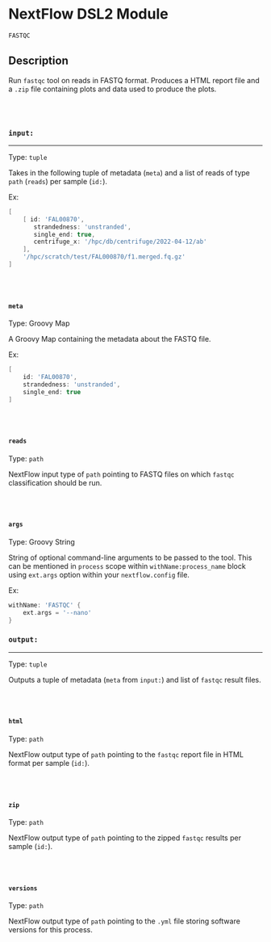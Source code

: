 # NextFlow DSL2 Module

```bash
FASTQC
```

## Description

Run `fastqc` tool on reads in FASTQ format. Produces a HTML report file and a `.zip` file containing plots and data used to produce the plots.

\
&nbsp;

### `input:`

___

Type: `tuple`

Takes in the following tuple of metadata (`meta`) and a list of reads of type `path` (`reads`) per sample (`id:`).

Ex:

```groovy
[ 
    [ id: 'FAL00870',
       strandedness: 'unstranded',
       single_end: true,
       centrifuge_x: '/hpc/db/centrifuge/2022-04-12/ab'
    ],
    '/hpc/scratch/test/FAL000870/f1.merged.fq.gz'
]
```

\
&nbsp;

#### `meta`

Type: Groovy Map

A Groovy Map containing the metadata about the FASTQ file.

Ex:

```groovy
[ 
    id: 'FAL00870',
    strandedness: 'unstranded',
    single_end: true
]
```

\
&nbsp;

#### `reads`

Type: `path`

NextFlow input type of `path` pointing to FASTQ files on which `fastqc` classification should be run.

\
&nbsp;

#### `args`

Type: Groovy String

String of optional command-line arguments to be passed to the tool. This can be mentioned in `process` scope within `withName:process_name` block using `ext.args` option within your `nextflow.config` file.

Ex:

```groovy
withName: 'FASTQC' {
    ext.args = '--nano'
}
```

### `output:`

___

Type: `tuple`

Outputs a tuple of metadata (`meta` from `input:`) and list of `fastqc` result files.

\
&nbsp;

#### `html`

Type: `path`

NextFlow output type of `path` pointing to the `fastqc` report file in HTML format per sample (`id:`).

\
&nbsp;

#### `zip`

Type: `path`

NextFlow output type of `path` pointing to the zipped `fastqc` results per sample (`id:`).

\
&nbsp;

#### `versions`

Type: `path`

NextFlow output type of `path` pointing to the `.yml` file storing software versions for this process.
